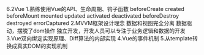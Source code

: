 6.2Vue
1.熟练使用Vue的API、生命周期、钩子函数
    beforeCreate
    created
    beforeMount
    mounted
    updated
    activated
    deactivated
    beforeDestroy
    destroyed
    errorCaptured
2.MVVM框架设计理念
    数据和视图完全分离
    数据驱动，摆脱了dom操作
    独立开发，开发人员可以专注于业务逻辑和数据的开发
3.Vue双向绑定实现原理、Diff算法的内部实现
4.Vue的事件机制
5.从template转换成真实DOM的实现机制